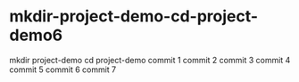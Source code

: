 # mkdir-project-demo-cd-project-demo6
mkdir project-demo cd project-demo
commit 1
commit 2
commit 3
commit 4
commit 5
commit 6
commit 7
